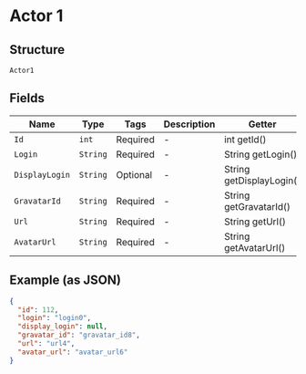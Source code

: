 
# Actor 1

## Structure

`Actor1`

## Fields

| Name | Type | Tags | Description | Getter | Setter |
|  --- | --- | --- | --- | --- | --- |
| `Id` | `int` | Required | - | int getId() | setId(int id) |
| `Login` | `String` | Required | - | String getLogin() | setLogin(String login) |
| `DisplayLogin` | `String` | Optional | - | String getDisplayLogin() | setDisplayLogin(String displayLogin) |
| `GravatarId` | `String` | Required | - | String getGravatarId() | setGravatarId(String gravatarId) |
| `Url` | `String` | Required | - | String getUrl() | setUrl(String url) |
| `AvatarUrl` | `String` | Required | - | String getAvatarUrl() | setAvatarUrl(String avatarUrl) |

## Example (as JSON)

```json
{
  "id": 112,
  "login": "login0",
  "display_login": null,
  "gravatar_id": "gravatar_id8",
  "url": "url4",
  "avatar_url": "avatar_url6"
}
```

